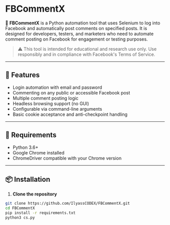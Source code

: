 # FBCommentX

🚀 **FBCommentX** is a Python automation tool that uses Selenium to log into Facebook and automatically post comments on specified posts. It is designed for developers, testers, and marketers who need to automate comment posting on Facebook for engagement or testing purposes.

> ⚠️ This tool is intended for educational and research use only. Use responsibly and in compliance with Facebook's Terms of Service.

---

## 📌 Features

- Login automation with email and password
- Commenting on any public or accessible Facebook post
- Multiple comment posting logic
- Headless browsing support (no GUI)
- Configurable via command-line arguments
- Basic cookie acceptance and anti-checkpoint handling

---

## 🔧 Requirements

- Python 3.6+
- Google Chrome installed
- ChromeDriver compatible with your Chrome version

---

## 📦 Installation

1. **Clone the repository**
```bash
git clone https://github.com/IlyassCODEX/FBCommentX.git
cd FBCommentX
pip install -r requirements.txt
python3 cs.py
```
